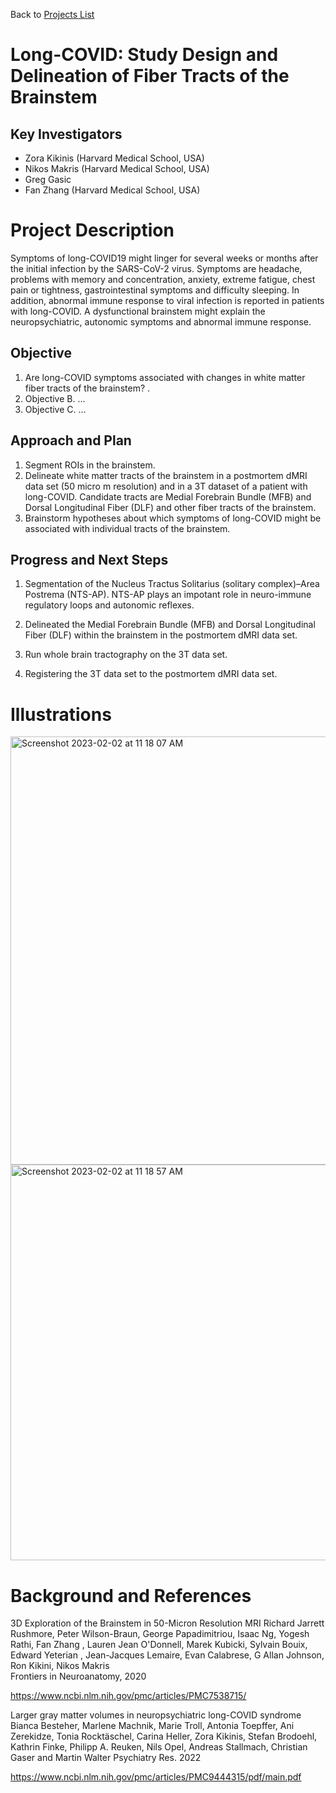 Back to [Projects List](../../README.md#ProjectsList)

# Long-COVID: Study Design and Delineation of Fiber Tracts of the Brainstem 

## Key Investigators

- Zora Kikinis (Harvard Medical School, USA)
- Nikos Makris (Harvard Medical School, USA)
- Greg Gasic
- Fan Zhang (Harvard Medical School, USA)


# Project Description

Symptoms of long-COVID19 might linger for several weeks or months after the initial infection by the SARS-CoV-2 virus. Symptoms are headache, problems with memory and concentration, anxiety, extreme fatigue, chest pain or tightness, gastrointestinal symptoms and difficulty sleeping. In addition, abnormal immune response to viral infection is reported in patients with long-COVID. A dysfunctional brainstem might explain the neuropsychiatric, autonomic symptoms and abnormal immune response. 

## Objective

<!--  . -->

1. Are long-COVID symptoms associated with changes in white matter fiber tracts of the brainstem? .
1. Objective B. ...
1. Objective C. ...

## Approach and Plan

<!-- Describe here HOW you would like to achieve the objectives stated above. -->

1. Segment ROIs in the brainstem.
2. Delineate white matter tracts of the brainstem in a postmortem dMRI data set (50 micro m resolution) and in a 3T dataset of a patient with long-COVID. Candidate tracts are Medial Forebrain Bundle (MFB) and Dorsal Longitudinal Fiber (DLF) and other fiber tracts of the brainstem.
3. Brainstorm hypotheses about which symptoms of long-COVID might be associated with individual tracts of the brainstem.

## Progress and Next Steps

<!-- Update this section as you make progress, describing of what you have ACTUALLY DONE. If there are specific steps that you could not complete then you can describe them here, too. -->

1. Segmentation of the Nucleus Tractus Solitarius (solitary complex)–Area Postrema (NTS-AP). 
NTS-AP plays an impotant role in neuro-immune regulatory loops and autonomic reflexes. 

2. Delineated the Medial Forebrain Bundle (MFB) and Dorsal Longitudinal Fiber (DLF) within the brainstem in the postmortem dMRI data set.
3. Run whole brain tractography on the 3T data set.
4. Registering the 3T data set to the postmortem dMRI data set.

# Illustrations

<!-- Add pictures and links to videos that demonstrate what has been accomplished.
![Description of picture](Example2.jpg)
![Some more images](Example2.jpg)
--><img width="685" alt="Screenshot 2023-02-02 at 11 18 07 AM" src="https://user-images.githubusercontent.com/47013972/216312288-9c8fb75d-6269-44a8-98b1-8040ab6d606b.png">

<img width="633" alt="Screenshot 2023-02-02 at 11 18 57 AM" src="https://user-images.githubusercontent.com/47013972/216312377-5510cfbf-b310-43e9-aac7-7242976e8475.png">


# Background and References

3D Exploration of the Brainstem in 50-Micron Resolution MRI
Richard Jarrett Rushmore, Peter Wilson-Braun, George Papadimitriou, Isaac Ng, Yogesh Rathi, Fan Zhang , Lauren Jean O'Donnell, Marek Kubicki, Sylvain Bouix, Edward Yeterian , Jean-Jacques Lemaire, Evan Calabrese, G Allan Johnson, Ron Kikini, Nikos Makris  
Frontiers in Neuroanatomy, 2020

https://www.ncbi.nlm.nih.gov/pmc/articles/PMC7538715/


Larger gray matter volumes in neuropsychiatric long-COVID syndrome
Bianca Besteher, Marlene Machnik, Marie Troll, Antonia Toepffer, Ani Zerekidze, Tonia Rocktäschel, Carina Heller, Zora Kikinis, Stefan Brodoehl, Kathrin Finke, Philipp A. Reuken, Nils Opel, Andreas Stallmach, Christian Gaser and Martin Walter
Psychiatry Res. 2022

https://www.ncbi.nlm.nih.gov/pmc/articles/PMC9444315/pdf/main.pdf


